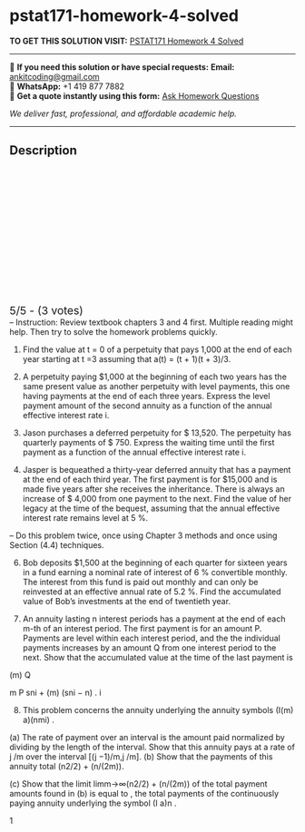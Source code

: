 # pstat171-homework-4-solved
**TO GET THIS SOLUTION VISIT:** [PSTAT171 Homework 4 Solved](https://www.ankitcodinghub.com/product/pstat171-instruction-review-textbook-chapters-3-and-4-first-multiple-reading-might-help-then-try-to-solve-the-homework-problems-quickly-solved/)


---

📩 **If you need this solution or have special requests:** **Email:** ankitcoding@gmail.com  
📱 **WhatsApp:** +1 419 877 7882  
📄 **Get a quote instantly using this form:** [Ask Homework Questions](https://www.ankitcodinghub.com/services/ask-homework-questions/)

*We deliver fast, professional, and affordable academic help.*

---

<h2>Description</h2>



<div class="kk-star-ratings kksr-auto kksr-align-center kksr-valign-top" data-payload="{&quot;align&quot;:&quot;center&quot;,&quot;id&quot;:&quot;118870&quot;,&quot;slug&quot;:&quot;default&quot;,&quot;valign&quot;:&quot;top&quot;,&quot;ignore&quot;:&quot;&quot;,&quot;reference&quot;:&quot;auto&quot;,&quot;class&quot;:&quot;&quot;,&quot;count&quot;:&quot;3&quot;,&quot;legendonly&quot;:&quot;&quot;,&quot;readonly&quot;:&quot;&quot;,&quot;score&quot;:&quot;5&quot;,&quot;starsonly&quot;:&quot;&quot;,&quot;best&quot;:&quot;5&quot;,&quot;gap&quot;:&quot;4&quot;,&quot;greet&quot;:&quot;Rate this product&quot;,&quot;legend&quot;:&quot;5\/5 - (3 votes)&quot;,&quot;size&quot;:&quot;24&quot;,&quot;title&quot;:&quot;PSTAT171 Homework 4 Solved&quot;,&quot;width&quot;:&quot;138&quot;,&quot;_legend&quot;:&quot;{score}\/{best} - ({count} {votes})&quot;,&quot;font_factor&quot;:&quot;1.25&quot;}">

<div class="kksr-stars">

<div class="kksr-stars-inactive">
            <div class="kksr-star" data-star="1" style="padding-right: 4px">


<div class="kksr-icon" style="width: 24px; height: 24px;"></div>
        </div>
            <div class="kksr-star" data-star="2" style="padding-right: 4px">


<div class="kksr-icon" style="width: 24px; height: 24px;"></div>
        </div>
            <div class="kksr-star" data-star="3" style="padding-right: 4px">


<div class="kksr-icon" style="width: 24px; height: 24px;"></div>
        </div>
            <div class="kksr-star" data-star="4" style="padding-right: 4px">


<div class="kksr-icon" style="width: 24px; height: 24px;"></div>
        </div>
            <div class="kksr-star" data-star="5" style="padding-right: 4px">


<div class="kksr-icon" style="width: 24px; height: 24px;"></div>
        </div>
    </div>

<div class="kksr-stars-active" style="width: 138px;">
            <div class="kksr-star" style="padding-right: 4px">


<div class="kksr-icon" style="width: 24px; height: 24px;"></div>
        </div>
            <div class="kksr-star" style="padding-right: 4px">


<div class="kksr-icon" style="width: 24px; height: 24px;"></div>
        </div>
            <div class="kksr-star" style="padding-right: 4px">


<div class="kksr-icon" style="width: 24px; height: 24px;"></div>
        </div>
            <div class="kksr-star" style="padding-right: 4px">


<div class="kksr-icon" style="width: 24px; height: 24px;"></div>
        </div>
            <div class="kksr-star" style="padding-right: 4px">


<div class="kksr-icon" style="width: 24px; height: 24px;"></div>
        </div>
    </div>
</div>


<div class="kksr-legend" style="font-size: 19.2px;">
            5/5 - (3 votes)    </div>
    </div>
– Instruction: Review textbook chapters 3 and 4 first. Multiple reading might help. Then try to solve the homework problems quickly.

1. Find the value at t = 0 of a perpetuity that pays 1,000 at the end of each year starting at t =3 assuming that a(t) = (t + 1)(t + 3)/3.

3. A perpetuity paying $1,000 at the beginning of each two years has the same present value as another perpetuity with level payments, this one having payments at the end of each three years. Express the level payment amount of the second annuity as a function of the annual effective interest rate i.

4. Jason purchases a deferred perpetuity for $ 13,520. The perpetuity has quarterly payments of $ 750. Express the waiting time until the first payment as a function of the annual effective interest rate i.

5. Jasper is bequeathed a thirty-year deferred annuity that has a payment at the end of each third year. The first payment is for $15,000 and is made five years after she receives the inheritance. There is always an increase of $ 4,000 from one payment to the next. Find the value of her legacy at the time of the bequest, assuming that the annual effective interest rate remains level at 5 %.

– Do this problem twice, once using Chapter 3 methods and once using Section (4.4) techniques.

6. Bob deposits $1,500 at the beginning of each quarter for sixteen years in a fund earning a nominal rate of interest of 6 % convertible monthly. The interest from this fund is paid out monthly and can only be reinvested at an effective annual rate of 5.2 %. Find the accumulated value of Bob’s investments at the end of twentieth year.

7. An annuity lasting n interest periods has a payment at the end of each m-th of an interest period. The first payment is for an amount P. Payments are level within each interest period, and the the individual payments increases by an amount Q from one interest period to the next. Show that the accumulated value at the time of the last payment is

(m) Q

m P sni + (m) (sni − n) . i

8. This problem concerns the annuity underlying the annuity symbols (I(m) a)(nmi) .

(a) The rate of payment over an interval is the amount paid normalized by dividing by the length of the interval. Show that this annuity pays at a rate of j /m over the interval [(j −1)/m,j /m]. (b) Show that the payments of this annuity total (n2/2) + (n/(2m)).

(c) Show that the limit limm→∞(n2/2) + (n/(2m)) of the total payment amounts found in (b) is equal to , the total payments of the continuously paying annuity underlying the symbol (I a)n .

1
